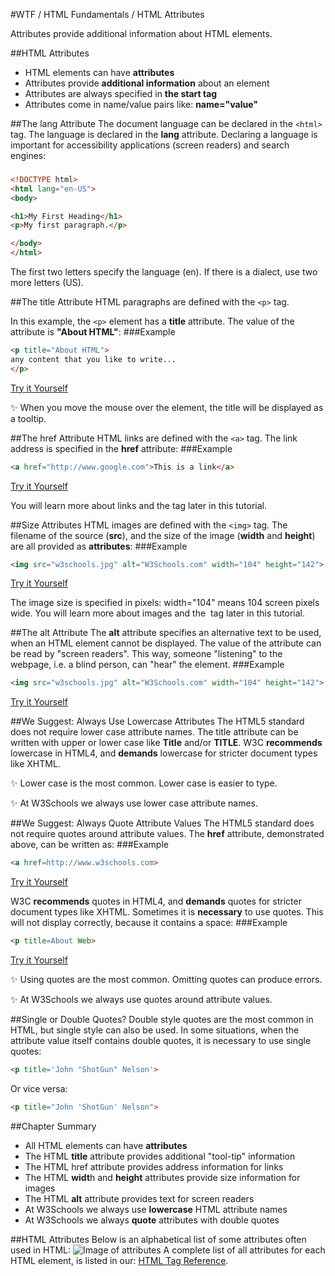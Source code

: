 #WTF / HTML Fundamentals / HTML Attributes

Attributes provide additional information about HTML elements.

##HTML Attributes
* HTML elements can have **attributes**
* Attributes provide **additional information** about an element
* Attributes are always specified in **the start tag**
* Attributes come in name/value pairs like: **name="value"**

##The lang Attribute
The document language can be declared in the ```<html>``` tag.
The language is declared in the **lang** attribute.
Declaring a language is important for accessibility applications (screen readers) and search engines:
###
```html
<!DOCTYPE html>
<html lang="en-US">
<body>

<h1>My First Heading</h1>
<p>My first paragraph.</p>

</body>
</html>
```
The first two letters specify the language (en). If there is a dialect, use two more letters (US).

##The title Attribute
HTML paragraphs are defined with the ```<p>``` tag.

In this example, the ```<p>``` element has a **title** attribute. The value of the attribute is **"About HTML"**:
###Example
```html
<p title="About HTML">
any content that you like to write...
</p>
```
<a class="jsbin-embed" href="http://jsbin.com/purayu/embed?html,output">Try it Yourself</a><script src="http://static.jsbin.com/js/embed.min.js?3.35.9"></script>

:sparkles: 	When you move the mouse over the element, the title will be displayed as a tooltip.

##The href Attribute
HTML links are defined with the ```<a>``` tag. The link address is specified in the **href** attribute:
###Example
```html
<a href="http://www.google.com">This is a link</a>
```
<a class="jsbin-embed" href="http://jsbin.com/purayu/embed?html,output">Try it Yourself</a><script src="http://static.jsbin.com/js/embed.min.js?3.35.9"></script>

You will learn more about links and the <a> tag later in this tutorial.

##Size Attributes
HTML images are defined with the ```<img>``` tag.
The filename of the source (**src**), and the size of the image (**width** and **height**) are all provided as **attributes**:
###Example
```html
<img src="w3schools.jpg" alt="W3Schools.com" width="104" height="142">
```
<a class="jsbin-embed" href="http://jsbin.com/lowoxu/embed?html,output">Try it Yourself</a><script src="http://static.jsbin.com/js/embed.min.js?3.35.9"></script>

The image size is specified in pixels: width="104" means 104 screen pixels wide.
You will learn more about images and the <img> tag later in this tutorial.

##The alt Attribute
The **alt** attribute specifies an alternative text to be used, when an HTML element cannot be displayed.
The value of the attribute can be read by "screen readers". This way, someone "listening" to the webpage, i.e. a blind person, can "hear" the element.
###Example
```html
<img src="w3schools.jpg" alt="W3Schools.com" width="104" height="142">
```
<a class="jsbin-embed" href="http://jsbin.com/lowoxu/embed?html,output">Try it Yourself</a><script src="http://static.jsbin.com/js/embed.min.js?3.35.9"></script>

##We Suggest: Always Use Lowercase Attributes
The HTML5 standard does not require lower case attribute names.
The title attribute can be written with upper or lower case like **Title** and/or **TITLE**.
W3C **recommends** lowercase in HTML4, and **demands** lowercase for stricter document types like XHTML.

:sparkles: Lower case is the most common. Lower case is easier to type.

:sparkles: At W3Schools we always use lower case attribute names.

##We Suggest: Always Quote Attribute Values
The HTML5 standard does not require quotes around attribute values.
The **href** attribute, demonstrated above, can be written as:
###Example
```html
<a href=http://www.w3schools.com>
```
<a class="jsbin-embed" href="http://jsbin.com/purayu/embed?html,output">Try it Yourself</a><script src="http://static.jsbin.com/js/embed.min.js?3.35.9"></script>

W3C **recommends** quotes in HTML4, and **demands** quotes for stricter document types like XHTML.
Sometimes it is **necessary** to use quotes. This will not display correctly, because it contains a space:
###Example
```html
<p title=About Web>
```
<a class="jsbin-embed" href="http://jsbin.com/purayu/embed?html,output">Try it Yourself</a><script src="http://static.jsbin.com/js/embed.min.js?3.35.9"></script>

:sparkles: Using quotes are the most common. Omitting quotes can produce errors. 

:sparkles: At W3Schools we always use quotes around attribute values.

##Single or Double Quotes?
Double style quotes are the most common in HTML, but single style can also be used.
In some situations, when the attribute value itself contains double quotes, it is necessary to use single quotes:
```html
<p title='John "ShotGun" Nelson'>
```
Or vice versa:
```html
<p title="John 'ShotGun' Nelson">
```
##Chapter Summary
* All HTML elements can have **attributes**
* The HTML **title** attribute provides additional "tool-tip" information
* The HTML href attribute provides address information for links
* The HTML **widt**h and **height** attributes provide size information for images
* The HTML **alt** attribute provides text for screen readers
* At W3Schools we always use **lowercase** HTML attribute names
* At W3Schools we always **quote** attributes with double quotes

##HTML Attributes
Below is an alphabetical list of some attributes often used in HTML:
![Image of attributes](http://i.imgsafe.org/a882be5.jpg)
A complete list of all attributes for each HTML element, is listed in our: [HTML Tag Reference](http://www.w3schools.com/tags/default.asp).
